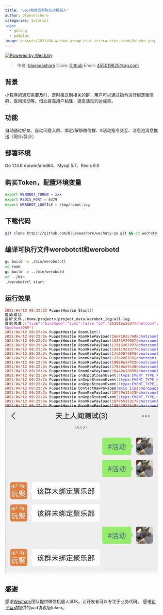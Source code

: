 ```yaml
---
title: "Go开发微信群聊互动机器人"
author: blueseashore
categories: tutorial
tags:
  - golang
  - padplus
image: /assets/2021/04-wechat-group-chat-interactive-robot/header.png
---
```


[![Powered by Wechaty](https://img.shields.io/badge/Powered%20By-Wechaty-brightgreen.svg)](https://wechaty.js.org)

> 作者: [blueseashore](https://github.com/blueseashore)
> Code: [Github](https://github.com/blueseashore/wechaty-go)
> Email: 455019825@qq.com

## 背景

小程序的通知需要及时、定时推送到相关的群，用户可以通过指令进行绑定微信群、查询活动等，借此提高用户粘性，提高活动的达成率。

## 功能

自动通过好友、自动同意入群、绑定/解绑微信群、#活动指令交互、消息池消息推送（同步/异步）

## 部署环境

Go 1.14.6 darwin/amd64、Mysql 5.7、Redis 6.0

## 购买Token，配置环境变量

```sh
export WEROBOT_TOKEN = xxx
export REDIS_PORT = 6379
export WEROBOT_LOGFILE = /tmp/robot.log
```

## 下载代码

```sh
git clone https://github.com/blueseashore/wechaty-go.git && cd wechaty-go
```

## 编译可执行文件werobotctl和werobotd

```sh
go build -o ./bin/werobotctl
cd room
go build -o ../bin/werobotd
cd ../bin
./werobotctl start
```

## 运行效果

![启动效果图](/assets/2021/04-wechat-group-chat-interactive-robot/start.png)
![指令效果图](/assets/2021/04-wechat-group-chat-interactive-robot/bind.png)

## 感谢

感谢[Wechaty](https://wechaty.js.org/)团队提供微信机器人SDK，让开发者可以专注于业务代码。
感谢[句子互动](https://www.juzibot.com)提供的pad协议版token。

